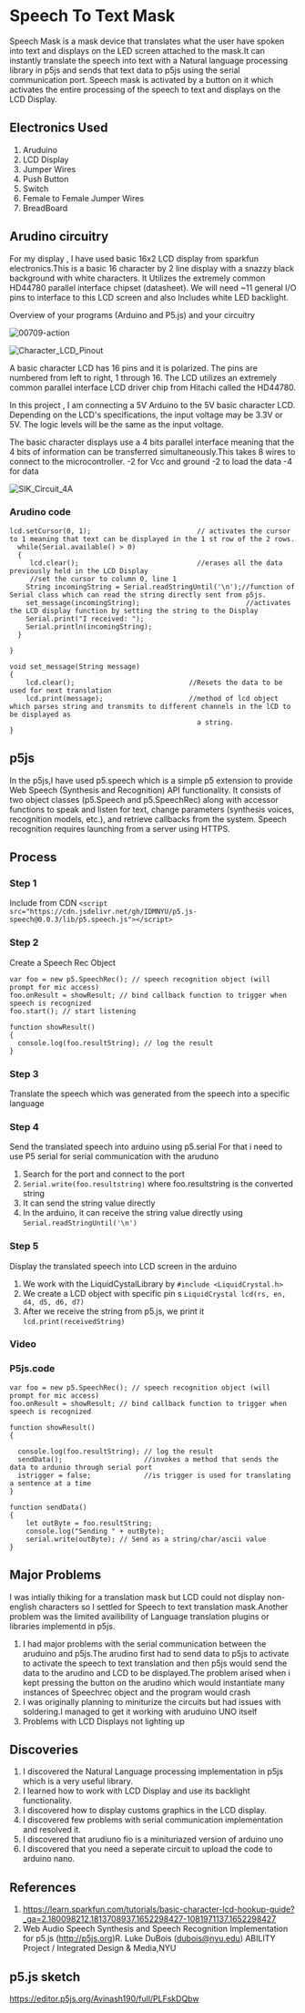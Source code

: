 # Speech To Text Mask 


Speech Mask is a mask device that translates what the user have spoken into text and displays on the LED screen attached to the mask.It can instantly translate the speech into text with a Natural language processing library in p5js and sends that text data to p5js using the serial communication port.
Speech mask is activated by a button on it which activates the entire processing of the speech to text and displays on the LCD Display.


## Electronics Used

1. Aruduino 
2. LCD Display
3. Jumper Wires
5. Push Button 
6. Switch
7. Female to Female Jumper Wires
8. BreadBoard



## Arudino circuitry
For my display , I have used basic 16x2 LCD display from sparkfun electronics.This is a basic 16 character by 2 line display with a snazzy black background with white characters. It Utilizes the extremely common HD44780 parallel interface chipset (datasheet). We will need ~11 general I/O pins to interface to this LCD screen and also Includes white LED backlight.




Overview of your programs (Arduino and P5.js) and your circuitry


![00709-action](https://user-images.githubusercontent.com/31856059/167937396-af213f9c-96aa-4968-9b75-f23d8bd4e783.jpeg)


![Character_LCD_Pinout](https://user-images.githubusercontent.com/31856059/167933617-cdb03a03-93dd-40de-91ee-2f9a2b1fd689.png)


A basic character LCD has 16 pins and it is polarized. The pins are numbered from left to right, 1 through 16. The LCD utilizes an extremely common parallel interface LCD driver chip from Hitachi called the HD44780. 

In this project , I am connecting a 5V Arduino to the 5V basic character LCD. Depending on the LCD's specifications, the input voltage may be 3.3V or 5V. The logic levels will be the same as the input voltage. 

The basic character displays use a 4 bits parallel interface meaning that the 4 bits of information can be transferred simultaneously.This takes 8 wires to connect to the microcontroller.
-2 for Vcc and ground
-2 to load the data
-4 for data

![SIK_Circuit_4A](https://user-images.githubusercontent.com/31856059/167934670-5b7fd099-157d-4c86-9b17-89206b8ac667.png)


### Arudino code 
````
lcd.setCursor(0, 1);                          // activates the cursor to 1 meaning that text can be displayed in the 1 st row of the 2 rows.
  while(Serial.available() > 0)
  {
     lcd.clear();                             //erases all the data previously held in the LCD Display
     //set the cursor to column 0, line 1
    String incomingString = Serial.readStringUntil('\n');//function of Serial class which can read the string directly sent from p5js.     
    set_message(incomingString);                          //activates the LCD display function by setting the string to the Display
    Serial.print("I received: ");
    Serial.println(incomingString);
  }
 
}

void set_message(String message)
{
    lcd.clear();                            //Resets the data to be used for next translation
    lcd.print(message);                     //method of lcd object which parses string and transmits to different channels in the lCD to be displayed as 
                                              a string.
}
````


## p5js 

In the p5js,I have used p5.speech which is a simple p5 extension to provide Web Speech (Synthesis and Recognition) API functionality. It consists of two object classes (p5.Speech and p5.SpeechRec) along with accessor functions to speak and listen for text, change parameters (synthesis voices, recognition models, etc.), and retrieve callbacks from the system. Speech recognition requires launching from a server using HTTPS.

## Process 
### Step 1
Include from CDN
````<script src="https://cdn.jsdelivr.net/gh/IDMNYU/p5.js-speech@0.0.3/lib/p5.speech.js"></script>````

### Step 2 
 Create a Speech Rec Object 

````
var foo = new p5.SpeechRec(); // speech recognition object (will prompt for mic access)
foo.onResult = showResult; // bind callback function to trigger when speech is recognized
foo.start(); // start listening

function showResult()
{
  console.log(foo.resultString); // log the result
}
````

### Step 3 
Translate the speech which was generated from the speech into a specific language

### Step 4
Send the translated speech into arduino using p5.serial
For that i need to use P5 serial for serial communication with the aruduno

1. Search for the port and connect to the port 
2. ````Serial.write(foo.resultstring)```` where foo.resultstring is the converted string 
3. It can send the string value directly 
4. In the arduino, it can receive the string value directly using ````Serial.readStringUntil('\n')```` 


### Step 5
Display the translated speech into LCD screen in the arduino 


1. We work with the LiquidCystalLibrary by ````#include <LiquidCrystal.h>````
2. We create a LCD object with specific pin s ````LiquidCrystal lcd(rs, en, d4, d5, d6, d7)````
3. After we receive the string from p5.js, we print it ````lcd.print(receivedString)````



### Video 


### P5js.code

````
var foo = new p5.SpeechRec(); // speech recognition object (will prompt for mic access)
foo.onResult = showResult; // bind callback function to trigger when speech is recognized

function showResult()
{
 
  console.log(foo.resultString); // log the result
  sendData();                    //invokes a method that sends the data to ardunio through serial port
  istrigger = false;             //is trigger is used for translating a sentence at a time 
}

function sendData() 
{ 
    let outByte = foo.resultString;
    console.log("Sending " + outByte);
    serial.write(outByte); // Send as a string/char/ascii value
}
````


## Major Problems 

I was intially thiking for a translation mask but LCD could not display non-english characters so I settled for Speech to text translation mask.Another problem was the limited availibility of Language translation plugins or libraries implementd in p5js.

1.  I had major problems with the serial communication between the aruduino and p5js.The arudino first had to send data to p5js to activate to activate the speech to text translation and then p5js would send the data to the arudino and LCD to be displayed.The problem arised when i kept pressing the button on the arudino which would instantiate many instances of Speechrec object and the program would crash 
2.  I was originally planning to miniturize the circuits but had issues with soldering.I managed to get it working with aruduino UNO itself
3.  Problems with LCD Displays not lighting up



## Discoveries 

1. I discovered the Natural Language processing implementation in p5js which is a very useful library.
2. I learned how to work with LCD Display and use its backlight functionality.
3. I discovered how to display customs graphics in the LCD display.
4. I discovered few problems with serial communication implementation and resolved it.
5. I discovered that arudiuno fio is a minituriazed version of arduino uno
6. I discovered that you need a seperate circuit to upload the code to arduino nano.




## References

1. https://learn.sparkfun.com/tutorials/basic-character-lcd-hookup-guide?_ga=2.180098212.1813708937.1652298427-1081971137.1652298427
2. Web Audio Speech Synthesis and Speech Recognition Implementation for p5.js (http://p5js.org)R. Luke DuBois (dubois@nyu.edu)
   ABILITY Project / Integrated Design & Media,NYU
   
   
## p5.js sketch
https://editor.p5js.org/Avinash190/full/PLFskDQbw









































